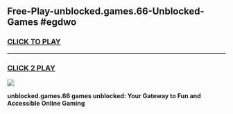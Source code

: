 
## Free-Play-unblocked.games.66-Unblocked-Games #egdwo
<h3>
<a href="https://news.freeplayer.one?title=unblocked.games.66&ref=8M">CLICK TO PLAY</a></h3>
<hr>

<h3>
<a href="https://news.freeplayer.one?title=unblocked.games.66&ref=8M">CLICK 2 PLAY</a>
  
</h3>

<a href="https://news.freeplayer.one?title=unblocked.games.66&ref=8M"><img src="https://clearcache.store/games.png"></a>


**unblocked.games.66 games unblocked: Your Gateway to Fun and Accessible Online Gaming**
